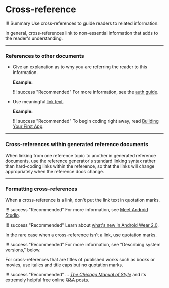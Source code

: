 # **Cross-reference**

!!! Summary 
    Use cross-references to guide readers to related information.

In general, cross-references link to non-essential information that adds to the reader's understanding.

___

### **References to other documents**

-   Give an explanation as to why you are referring the reader to this information.

    **Example:**

    !!! success "Recommended"
         For more information, see the [auth guide](https://developers.google.com/identity/protocols/OAuth2).

-   Use meaningful [link text](https://developers.google.com/style/link-text).

    **Example:**

    !!! success "Recommended"
        To begin coding right away, read [Building Your First App](https://developer.android.com/training/basics/firstapp/index.html).

___

### **Cross-references within generated reference documents**

When linking from one reference topic to another in generated reference documents, use the reference generator's standard linking syntax rather than hard-coding links within the reference, so that the links will change appropriately when the reference docs change.

___

### **Formatting cross-references**

When a cross-reference is a link, don't put the link text in quotation marks.

!!! success "Recommended"
     For more information, see [Meet Android Studio](https://developer.android.com/studio/intro/index.html).

!!! success "Recommended"
    Learn about [what's new in Android Wear 2.0](https://android-developers.googleblog.com/2017/02/AndroidWear2.html).

In the rare case when a cross-reference isn't a link, use quotation marks.

!!! success "Recommended"
    For more information, see "Describing system versions," below.

For cross-references that are titles of published works such as books or movies, use italics and title caps but no quotation marks.

!!! success "Recommended"
     ... *[The Chicago Manual of Style](http://www.chicagomanualofstyle.org/)* and its extremely helpful free online [Q&A posts](http://www.chicagomanualofstyle.org/qanda/latest.html).